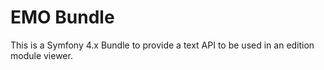 # EMO Bundle

This is a Symfony 4.x Bundle to provide a text API to be used in an edition module viewer.